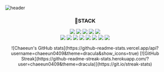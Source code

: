 <!--
**chaeeun0409/chaeeun0409** is a ✨ _special_ ✨ repository because its `README.md` (this file) appears on your GitHub profile.

Here are some ideas to get you started:

- 🔭 I’m currently working on ...
- 🌱 I’m currently learning ...
- 👯 I’m looking to collaborate on ...
- 🤔 I’m looking for help with ...
- 💬 Ask me about ...
- 📫 How to reach me: ...
- 😄 Pronouns: ...
- ⚡ Fun fact: ...

-->
 ![header](https://capsule-render.vercel.app/api?type=Waving&color=ffc0cb&height=250&section=header&text=Lee%20Chae%20Eun&fontSize=90%&animation=twinkling&fontColor=fff&fontAlign=50&fontAlignY=40)

<h3 align="center"> 📌STACK </h3>
<p align="center">
<img src="https://img.shields.io/badge/Java-007396?style=flat-square&logo=java&logoColor=white"/></a>
<img src="https://img.shields.io/badge/Node.js-339933?style=flat-square&logo=Node.js&logoColor=white"/></a>
<img src="https://img.shields.io/badge/javaScript-F7DF1E?style=flat-square&logo=javaScript&logoColor=white"/></a>
<img src="https://img.shields.io/badge/HTML5-E34F26?style=flat-square&logo=HTML5&logoColor=white"/></a>
<img src="https://img.shields.io/badge/CSS-1572B6?style=flat-square&logo=CSS3&logoColor=white"/></a><br>
<img src="https://img.shields.io/badge/C-A8B9CC?style=flat-square&logo=c&logoColor=white"/></a>
<img src="https://img.shields.io/badge/C++-00599C?style=flat-square&logo=c%2b%2b&logoColor=white"/></a>
<img src="https://img.shields.io/badge/C%23-239120?style=flat-square&logo=C Sharp&logoColor=white"/></a>
<img src="https://img.shields.io/badge/php-777BB4?style=flat-square&logo=php&logoColor=white"/></a>
<img src="https://img.shields.io/badge/Spring-6DB33F?style=flat-square&logo=Spring&logoColor=white"/></a>
<img src="https://img.shields.io/badge/React-61DAFB?style=flat-square&logo=React&logoColor=white"/></a>
<img src="https://img.shields.io/badge/MySQL-4479A1?style=flat-square&logo=MySQL&logoColor=white"/></a>
<img src="https://img.shields.io/badge/OrcleDB-F80000?style=flat-square&logo=OrcleDB&logoColor=white"/></a>
</p>
<div align="center">
![Chaeeun's GitHub stats](https://github-readme-stats.vercel.app/api?username=chaeeun0409&theme=dracula&show_icons=true)
[![GitHub Streak](https://github-readme-streak-stats.herokuapp.com/?user=chaeeun0409&theme=dracula)](https://git.io/streak-stats)
</div>



